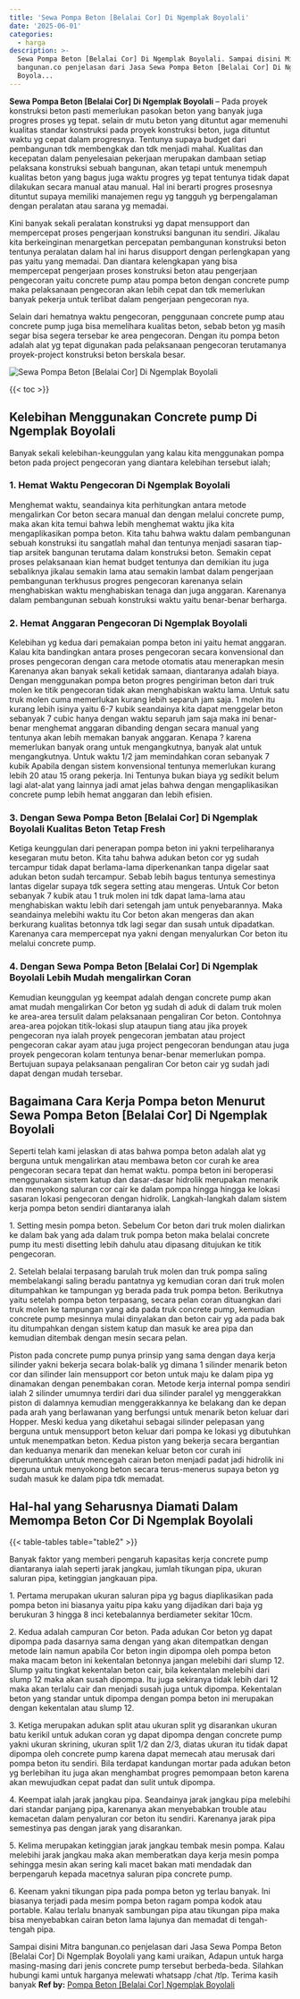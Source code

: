 ```yaml
---
title: 'Sewa Pompa Beton [Belalai Cor] Di Ngemplak Boyolali'
date: '2025-06-01'
categories:
  - harga
description: >-
  Sewa Pompa Beton [Belalai Cor] Di Ngemplak Boyolali. Sampai disini Mitra
  bangunan.co penjelasan dari Jasa Sewa Pompa Beton [Belalai Cor] Di Ngemplak
  Boyola...
---
```


**Sewa Pompa Beton \[Belalai Cor\] Di Ngemplak Boyolali** – Pada proyek konstruksi beton pasti memerlukan pasokan beton yang banyak juga progres proses yg tepat. selain dr mutu beton yang dituntut agar memenuhi kualitas standar konstruksi pada proyek konstruksi beton, juga dituntut waktu yg cepat dalam progresnya. Tentunya supaya budget dari pembangunan tdk membengkak dan tdk menjadi mahal. Kualitas dan kecepatan dalam penyelesaian pekerjaan merupakan dambaan setiap pelaksana konstruksi sebuah bangunan, akan tetapi untuk menempuh kualitas beton yang bagus juga waktu progres yg tepat tentunya tidak dapat dilakukan secara manual atau manual. Hal ini berarti progres prosesnya dituntut supaya memiliki manajemen regu yg tangguh yg berpengalaman dengan peralatan atau sarana yg memadai.

Kini banyak sekali peralatan konstruksi yg dapat mensupport dan mempercepat proses pengerjaan konstruksi bangunan itu sendiri. Jikalau kita berkeinginan menargetkan percepatan pembangunan konstruksi beton tentunya peralatan dalam hal ini harus disupport dengan perlengkapan yang pas yaitu yang memadai. Dan diantara kelengkapan yang bisa mempercepat pengerjaan proses konstruksi beton atau pengerjaan pengecoran yaitu concrete pump atau pompa beton dengan concrete pump maka pelaksanaan pengecoran akan lebih cepat dan tdk memerlukan banyak pekerja untuk terlibat dalam pengerjaan pengecoran nya.

Selain dari hematnya waktu pengecoran, penggunaan concrete pump atau concrete pump juga bisa memelihara kualitas beton, sebab beton yg masih segar bisa segera tersebar ke area pengecoran. Dengan itu pompa beton adalah alat yg tepat digunakan pada pelaksanaan pengecoran terutamanya proyek-project konstruksi beton berskala besar.

![Sewa Pompa Beton [Belalai Cor] Di Ngemplak Boyolali](/images/sewa-concrete-pump-23.png)

{{< toc >}}

## Kelebihan Menggunakan Concrete pump Di Ngemplak Boyolali

Banyak sekali kelebihan-keunggulan yang kalau kita menggunakan pompa beton pada project pengecoran yang diantara kelebihan tersebut ialah;

### 1\. Hemat Waktu Pengecoran Di Ngemplak Boyolali

Menghemat waktu, seandainya kita perhitungkan antara metode mengalirkan Cor beton secara manual dan dengan melalui concrete pump, maka akan kita temui bahwa lebih menghemat waktu jika kita mengaplikasikan pompa beton. Kita tahu bahwa waktu dalam pembangunan sebuah konstruksi itu sangatlah mahal dan tentunya menjadi sasaran tiap-tiap arsitek bangunan terutama dalam konstruksi beton. Semakin cepat proses pelaksanaan kian hemat budget tentunya dan demikian itu juga sebaliknya jikalau semakin lama atau semakin lambat dalam pengerjaan pembangunan terkhusus progres pengecoran karenanya selain menghabiskan waktu menghabiskan tenaga dan juga anggaran. Karenanya dalam pembangunan sebuah konstruksi waktu yaitu benar-benar berharga.

### 2\. Hemat Anggaran Pengecoran Di Ngemplak Boyolali

Kelebihan yg kedua dari pemakaian pompa beton ini yaitu hemat anggaran. Kalau kita bandingkan antara proses pengecoran secara konvensional dan proses pengecoran dengan cara metode otomatis atau menerapkan mesin Karenanya akan banyak sekali ketidak samaan, diantaranya adalah biaya. Dengan menggunakan pompa beton progres pengiriman beton dari truk molen ke titik pengecoran tidak akan menghabiskan waktu lama. Untuk satu truk molen cuma memerlukan kurang lebih separuh jam saja. 1 molen itu kurang lebih isinya yaitu 6-7 kubik seandainya kita dapat menggelar beton sebanyak 7 cubic hanya dengan waktu separuh jam saja maka ini benar-benar menghemat anggaran dibanding dengan secara manual yang tentunya akan lebih memakan banyak anggaran. Kenapa ? karena memerlukan banyak orang untuk mengangkutnya, banyak alat untuk mengangkutnya. Untuk waktu 1/2 jam memindahkan coran sebanyak 7 kubik Apabila dengan sistem konvensional tentunya memerlukan kurang lebih 20 atau 15 orang pekerja. Ini Tentunya bukan biaya yg sedikit belum lagi alat-alat yang lainnya jadi amat jelas bahwa dengan mengaplikasikan concrete pump lebih hemat anggaran dan lebih efisien.

### 3\. Dengan Sewa Pompa Beton \[Belalai Cor\] Di Ngemplak Boyolali Kualitas Beton Tetap Fresh

Ketiga keunggulan dari penerapan pompa beton ini yakni terpeliharanya kesegaran mutu beton. Kita tahu bahwa adukan beton cor yg sudah tercampur tidak dapat berlama-lama diperkenankan tanpa digelar saat adukan beton sudah tercampur. Sebab lebih bagus tentunya semestinya lantas digelar supaya tdk segera setting atau mengeras. Untuk Cor beton sebanyak 7 kubik atau 1 truk molen ini tdk dapat lama-lama atau menghabiskan waktu lebih dari setengah jam untuk penyebarannya. Maka seandainya melebihi waktu itu Cor beton akan mengeras dan akan berkurang kualitas betonnya tdk lagi segar dan susah untuk dipadatkan. Karenanya cara mempercepat nya yakni dengan menyalurkan Cor beton itu melalui concrete pump.

### 4\. Dengan Sewa Pompa Beton \[Belalai Cor\] Di Ngemplak Boyolali Lebih Mudah mengalirkan Coran

Kemudian keunggulan yg keempat adalah dengan concrete pump akan amat mudah mengalirkan Cor beton yg sudah di aduk di dalam truk molen ke area-area tersulit dalam pelaksanaan pengaliran Cor beton. Contohnya area-area pojokan titik-lokasi slup ataupun tiang atau jika proyek pengecoran nya ialah proyek pengecoran jembatan atau project pengecoran cakar ayam atau juga project pengecoran bendungan atau juga proyek pengecoran kolam tentunya benar-benar memerlukan pompa. Bertujuan supaya pelaksanaan pengaliran Cor beton cair yg sudah jadi dapat dengan mudah tersebar.

## Bagaimana Cara Kerja Pompa beton Menurut Sewa Pompa Beton \[Belalai Cor\] Di Ngemplak Boyolali

Seperti telah kami jelaskan di atas bahwa pompa beton adalah alat yg berguna untuk mengalirkan atau membawa beton cor curah ke area pengecoran secara tepat dan hemat waktu. pompa beton ini beroperasi menggunakan sistem katup dan dasar-dasar hidrolik merupakan menarik dan menyokong saluran cor cair ke dalam pompa hingga hingga ke lokasi sasaran lokasi pengecoran dengan hidrolik. Langkah-langkah dalam sistem kerja pompa beton sendiri diantaranya ialah

1\. Setting mesin pompa beton. Sebelum Cor beton dari truk molen dialirkan ke dalam bak yang ada dalam truk pompa beton maka belalai concrete pump itu mesti disetting lebih dahulu atau dipasang ditujukan ke titik pengecoran.

2\. Setelah belalai terpasang barulah truk molen dan truk pompa saling membelakangi saling beradu pantatnya yg kemudian coran dari truk molen ditumpahkan ke tampungan yg berada pada truk pompa beton. Berikutnya yaitu setelah pompa beton terpasang, secara pelan coran dituangkan dari truk molen ke tampungan yang ada pada truk concrete pump, kemudian concrete pump mesinnya mulai dinyalakan dan beton cair yg ada pada bak itu ditumpahkan dengan sistem katup dan masuk ke area pipa dan kemudian ditembak dengan mesin secara pelan.

Piston pada concrete pump punya prinsip yang sama dengan daya kerja silinder yakni bekerja secara bolak-balik yg dimana 1 silinder menarik beton cor dan silinder lain mensupport cor beton untuk maju ke dalam pipa yg dinamakan dengan penembakan coran. Metode kerja internal pompa sendiri ialah 2 silinder umumnya terdiri dari dua silinder paralel yg menggerakkan piston di dalamnya kemudian menggerakkannya ke belakang dan ke depan pada arah yang berlawanan yang berfungsi untuk menarik beton keluar dari Hopper. Meski kedua yang diketahui sebagai silinder pelepasan yang berguna untuk mensupport beton keluar dari pompa ke lokasi yg dibutuhkan untuk menempatkan beton. Kedua piston yang bekerja secara bergantian dan keduanya menarik dan menekan keluar beton cor curah ini diperuntukkan untuk mencegah cairan beton menjadi padat jadi hidrolik ini berguna untuk menyokong beton secara terus-menerus supaya beton yg sudah masuk ke dalam pipa tdk memadat.

## Hal-hal yang Seharusnya Diamati Dalam Memompa Beton Cor Di Ngemplak Boyolali

{{< table-tables table="table2" >}}

Banyak faktor yang memberi pengaruh kapasitas kerja concrete pump diantaranya ialah seperti jarak jangkau, jumlah tikungan pipa, ukuran saluran pipa, ketinggian jangkauan pipa.

1\. Pertama merupakan ukuran saluran pipa yg bagus diaplikasikan pada pompa beton ini biasanya yaitu pipa kaku yang dijadikan dari baja yg berukuran 3 hingga 8 inci ketebalannya berdiameter sekitar 10cm.

2\. Kedua adalah campuran Cor beton. Pada adukan Cor beton yg dapat dipompa pada dasarnya sama dengan yang akan ditempatkan dengan metode lain namun apabila Cor beton ingin dipompa oleh pompa beton maka macam beton ini kekentalan betonnya jangan melebihi dari slump 12. Slump yaitu tingkat kekentalan beton cair, bila kekentalan melebihi dari slump 12 maka akan susah dipompa. Itu juga sekiranya tidak lebih dari 12 maka akan terlalu cair dan menjadi susah juga untuk dipompa. Kekentalan beton yang standar untuk dipompa dengan pompa beton ini merupakan dengan kekentalan atau slump 12.

3\. Ketiga merupakan adukan split atau ukuran split yg disarankan ukuran batu kerikil untuk adukan coran yg dapat dipompa dengan concrete pump yakni ukuran skrining, ukuran split 1/2 dan 2/3, diatas ukuran itu tidak dapat dipompa oleh concrete pump karena dapat memecah atau merusak dari pompa beton itu sendiri. Bila terdapat kandungan mortar pada adukan beton yg berlebihan itu juga akan menghambat progres pemompaan beton karena akan mewujudkan cepat padat dan sulit untuk dipompa.

4\. Keempat ialah jarak jangkau pipa. Seandainya jarak jangkau pipa melebihi dari standar panjang pipa, karenanya akan menyebabkan trouble atau kemacetan dalam penyaluran cor beton itu sendiri. Karenanya jarak pipa semestinya pas dengan jarak yang disarankan.

5\. Kelima merupakan ketinggian jarak jangkau tembak mesin pompa. Kalau melebihi jarak jangkau maka akan memberatkan daya kerja mesin pompa sehingga mesin akan sering kali macet bakan mati mendadak dan berpengaruh kepada macetnya saluran pipa concrete pump.

6\. Keenam yakni tikungan pipa pada pompa beton yg terlau banyak. Ini biasanya terjadi pada mesim pompa beton ragam pompa kodok atau portable. Kalau terlalu bnanyak sambungan pipa atau tikungan pipa maka bisa menyebabkan cairan beton lama lajunya dan memadat di tengah-tengah pipa.

Sampai disini Mitra bangunan.co penjelasan dari Jasa Sewa Pompa Beton \[Belalai Cor\] Di Ngemplak Boyolali yang kami uraikan, Adapun untuk harga masing-masing dari jenis concrete pump tersebut berbeda-beda. Silahkan hubungi kami untuk harganya melewati whatsapp /chat /tlp. Terima kasih banyak
**Ref by:** [Pompa Beton [Belalai Cor] Ngemplak Boyolali](https://id.wikipedia.org/wiki/Pompa)

